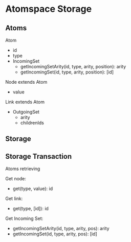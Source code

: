 # Atomspace Storage

## Atoms

Atom
* id
* type
* IncomingSet
  * getIncomingSetArity(id, type, arity, position): arity
  * getIncomingSet(id, type, arity, position): [id]

Node extends Atom
* value

Link extends Atom
* OutgoingSet
  * arity
  * childrenIds

## Storage

## Storage Transaction

Atoms retrieving

Get node:
* get(type, value): id

Get link:
* get(type, [id]): id

Get Incoming Set:
* getIncomingSetArity(id, type, arity, pos): arity
* getIncomingSet(id, type, arity, pos): [id]
